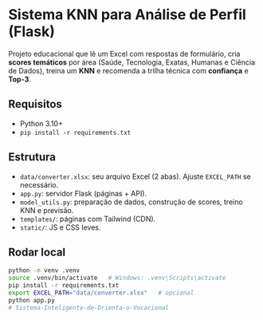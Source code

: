 # Sistema KNN para Análise de Perfil (Flask)

Projeto educacional que lê um Excel com respostas de formulário, cria **scores temáticos** por área (Saúde, Tecnologia, Exatas, Humanas e Ciência de Dados), treina um **KNN** e recomenda a trilha técnica com **confiança** e **Top-3**.

## Requisitos
- Python 3.10+
- `pip install -r requirements.txt`

## Estrutura
- `data/converter.xlsx`: seu arquivo Excel (2 abas). Ajuste `EXCEL_PATH` se necessário.
- `app.py`: servidor Flask (páginas + API).
- `model_utils.py`: preparação de dados, construção de scores, treino KNN e previsão.
- `templates/`: páginas com Tailwind (CDN).
- `static/`: JS e CSS leves.

## Rodar local
```bash
python -m venv .venv
source .venv/bin/activate   # Windows: .venv\Scripts\activate
pip install -r requirements.txt
export EXCEL_PATH="data/converter.xlsx"   # opcional
python app.py
#   S i s t e m a - I n t e l i g e n t e - d e - O r i e n t a - o - V o c a c i o n a l 
 
 
